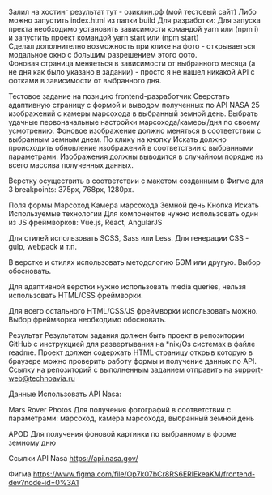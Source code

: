 Залил на хостинг результат тут - озиклин.рф (мой тестовый сайт) Либо можно запустить index.html из папки build
Для разработки: Для запуска пректа необходимо установить зависимости командой yarn или (npm i) и запустить проект командой yarn start или (npm start)  
Сделал дополнително возможность при клике на фото - открываеться модальное окно с большим разрешением этого фото.  
Фоновая страница меняеться в зависимости от выбранного месяца (а не дня как было указано в задании) - просто я не нашел никакой API с фотками в зависимости от выбранного дня.

Тестовое задание на позицию frontend-разработчик
Сверстать адаптивную страницу с формой и выводом полученных по API NASA 25 изображений с камеры марсохода в выбранный земной день. Выбрать удачные первоначальные настройки марсохода/камеры/дня по своему усмотрению. Фоновое изображение должно меняться в соответствии с выбранным земным днем. По клику на кнопку Искать должно происходить обновление изображений в соответствии с выбранными параметрами. Изображения должны выводится в случайном порядке из всего массива полученных данных.

Верстку осуществить в соответствии с макетом созданным в Фигме для 3 breakpoints: 375px, 768px, 1280px.

Поля формы
Марсоход
Камера марсохода
Земной день
Кнопка Искать
Используемые технологии
Для компонентов нужно использовать один из JS фреймворков: Vue.js, React, AngularJS

Для стилей использовать SCSS, Sass или Less. Для генерации CSS - gulp, webpack и т.п.

В верстке и стилях использовать методологию БЭМ или другую. Выбор обосновать.

Для адаптивной верстки нужно использовать media queries, нельзя использовать HTML/CSS фреймворки.

Для всего остального HTML/CSS/JS фреймворки использовать можно. Выбор фреймворка необходимо обосновать.

Результат
Результатом задания должен быть проект в репозитории GitHub с инструкцией для развертывания на *nix/Os системах в файле readme. Проект должен содержать HTML страницу открыв которую в браузере можно проверить работу формы и получение данных по API. Ссылку на репозиторий с выполненным заданием отправить на support-web@technoavia.ru

Данные
Использовать API Nasa:

Mars Rover Photos
Для получения фотографий в соответствии с параметрами: марсоход, камера марсохода, выбранный земной день

APOD
Для получения фоновой картинки по выбранному в форме земному дню

Ссылки
API Nasa
https://api.nasa.gov/

Фигма
https://www.figma.com/file/Op7k07bCr8RS6ERlEkeaKM/frontend-dev?node-id=0%3A1
